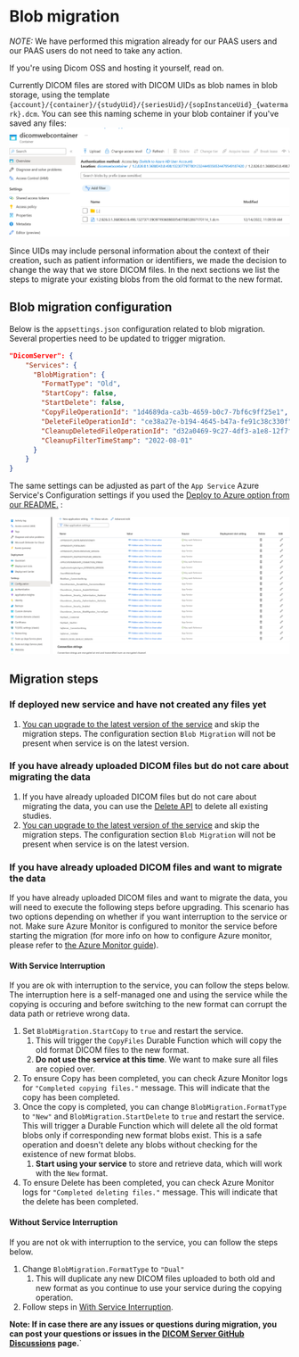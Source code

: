 # Blob migration

*NOTE:* We have performed this migration already for our PAAS users and our PAAS users do not need to take any action.

If you're using Dicom OSS and hosting it yourself, read on.

Currently DICOM files are stored with DICOM UIDs as blob names in blob storage, using the template `{account}/{container}/{studyUid}/{seriesUid}/{sopInstanceUid}_{watermark}.dcm`.
You can see this naming scheme in your blob container if you've saved any files:
![dicomwebcontainer-bluecircle-old-blob-format](../images/dicomwebcontainer-bluecircle-old-blob-format.png)

Since UIDs may include personal information about the context of their creation, such as patient information or identifiers, we made the decision to change the way that we store DICOM files. In the next sections we list the steps to migrate your existing blobs from the old format to the new format.

## Blob migration configuration
Below is the `appsettings.json` configuration related to blob migration. Several properties need to be updated to trigger migration.

```json
"DicomServer": {
    "Services": {
      "BlobMigration": {
        "FormatType": "Old",
        "StartCopy": false,
        "StartDelete": false,
        "CopyFileOperationId": "1d4689da-ca3b-4659-b0c7-7bf6c9ff25e1",
        "DeleteFileOperationId": "ce38a27e-b194-4645-b47a-fe91c38c330f",
        "CleanupDeletedFileOperationId": "d32a0469-9c27-4df3-a1e8-12f7f8fecbc8",
        "CleanupFilterTimeStamp": "2022-08-01"
      }
    }
}
```

The same settings can be adjusted as part of the `App Service` Azure Service's Configuration settings if you used the [Deploy to Azure option from our README.](https://github.com/microsoft/dicom-server#deploy-to-azure) :

![app-service-settings-configuration](../images/app-service-settings-configuration.png)


## Migration steps

### If deployed new service and have not created any files yet
1. [You can upgrade to the latest version of the service](../resources/dicom-server-maintaince-guide.md) and skip the migration steps. The configuration section `Blob Migration` will not be present when service is on the latest version.

### If you have already uploaded DICOM files but do not care about migrating the data
1. If you have already uploaded DICOM files but do not care about migrating the data, you can use the [Delete API](../resources/conformance-statement.md#delete) to delete all existing studies.
2. [You can upgrade to the latest version of the service](../resources/dicom-server-maintaince-guide.md) and skip the migration steps. The configuration section `Blob Migration` will not be present when service is on the latest version.

### If you have already uploaded DICOM files and want to migrate the data
If you have already uploaded DICOM files and want to migrate the data, you will need to execute the following steps before upgrading. This scenario has two options depending on whether if you want interruption to the service or not. Make sure Azure Monitor is configured to monitor the service before starting the migration (for more info on how to configure Azure monitor, please refer to [the Azure Monitor guide](../how-to-guides/configure-dicom-server-settings.md#azure-monitor)).

#### With Service Interruption
If you are ok with interruption to the service, you can follow the steps below. The interruption here is a self-managed one and using the service while the copying is occuring and before switching to the new format can corrupt the data path or retrieve wrong data.

1. Set `BlobMigration.StartCopy` to `true` and restart the service.
   1. This will trigger the `CopyFiles` Durable Function which will copy the old format DICOM files to the new format.
   2. **Do not use the service at this time**. We want to make sure all files are copied over.
2. To ensure Copy has been completed, you can check Azure Monitor logs for `"Completed copying files."` message. This will indicate that the copy has been completed.
3. Once the copy is completed, you can change `BlobMigration.FormatType` to `"New"` and `BlobMigration.StartDelete` to `true` and restart the service. This will trigger a Durable Function which will delete all the old format blobs only if corresponding new format blobs exist. This is a safe operation and doesn't delete any blobs without checking for the existence of new format blobs.
   1. **Start using your service** to store and retrieve data, which will work with the `New` format.
4. To ensure Delete has been completed, you can check Azure Monitor logs for `"Completed deleting files."` message. This will indicate that the delete has been completed.

#### Without Service Interruption
If you are not ok with interruption to the service, you can follow the steps below.

1. Change `BlobMigration.FormatType` to `"Dual"`
   1. This will duplicate any new DICOM files uploaded to both old and new format as you continue to use your service during the copying operation.
2. Follow steps in [With Service Interruption](#with-service-interruption).

**Note: If in case there are any issues or questions during migration, you can post your questions or issues in the [DICOM Server GitHub Discussions](https://github.com/microsoft/dicom-server/discussions/1561) page.**`

